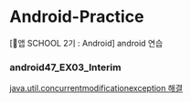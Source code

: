 # Android-Practice
[🦁앱 SCHOOL 2기 : Android] android 연습

### android47_EX03_Interim  
[java.util.concurrentmodificationexception 해결](https://velog.io/@hxeyexn/Android-java.util.ConcurrentModificationException-%ED%95%B4%EA%B2%B0)

